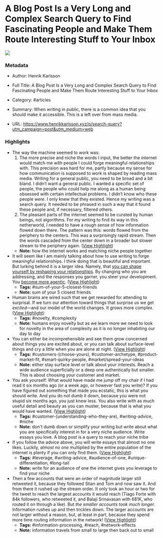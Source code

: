 # A Blog Post Is a Very Long and Complex Search Query to Find Fascinating People and Make Them Route Interesting Stuff to Your Inbox

![](https://readwise-assets.s3.amazonaws.com/media/uploaded_book_covers/profile_941292/https3A2F2Fbucketeer-e05bbc84-baa3-437e-9518-adb32be77984.s3.amazonaws.com2Fpublic2Fimages2Ff0dbceaf-9fe3-4673-b229-bfb1b5cf8cad_800x588.jpeg)

### Metadata

- Author: Henrik Karlsson
- Full Title: A Blog Post Is a Very Long and Complex Search Query to Find Fascinating People and Make Them Route Interesting Stuff to Your Inbox
- Category: #articles

- Summary: When writing in public, there is a common idea that you should make it accessible. This is a left over from mass media. 

- URL: https://www.henrikkarlsson.xyz/p/search-query?utm_campaign=post&utm_medium=web

### Highlights

- The way the machine seemed to work was:
  1. The more precise and niche the words I input, the better the internet would match me with people I could forge meaningful relationships with. This precision was hard for me, partly because my sense for how communication is supposed to work is shaped by reading mass media. Writing for a general public, you need to be broad and a bit bland. I didn’t want a general public. I wanted a specific set of people, the people who could help me along as a human being obsessed with certain intellectual problems. I didn’t know who these people *were*. I only knew that they existed. Hence my writing was a search query. It needed to be phrased in such a way that it found these people and, if necessary, filtered others.
  2. The pleasant parts of the internet seemed to be curated by human beings, not algorithms. For my writing to find its way in this netherworld, I needed to have a rough sense of how information flowed down there. The pattern was this: words flowed from the periphery to the centers. This was a surprisingly rapid stream. Then the words cascaded from the center down in a broader but slower stream to the periphery again. ([View Highlight](https://read.readwise.io/read/01hffhcp0y7qcdypcp92w705vz))
    - **Note:** how the internet works and matching niche people together
- It will seem like I am mainly talking about how to use writing to forge meaningful relationships. I think doing that is beautiful and important. But lurking behind it is a larger idea. Namely, that [you can shape yourself by reshaping your relationships](https://escapingflatland.substack.com/p/first-we-shape-our-social-graph-then). By changing who you are addressing, and the responses you garner, you steer your development. You [become more agentic](https://tomcritchlow.com/2022/08/29/blogging-agency/). ([View Highlight](https://read.readwise.io/read/01hffhdw8ht166tstddens8ra3))
    - **Tags:** #sum-of-your-5-closest-friends
    - **Note:** sum of your 5 closest friends
- Human brains are wired such that we get rewarded for attending to surprisal. If we turn our attention toward things that surprise us we get *excited*—and our model of the world changes. It grows more complex. ([View Highlight](https://read.readwise.io/read/01hffhh2sfbkp5d12jcy1cz207))
    - **Tags:** #novelty, #complexity
    - **Note:** humans enjoy novelty but as we learn more we need to look for novelty in the area of complexity as it is no longer inhabiting our day to day
- You can either be incomprehensible and see them grow concerned about things you are excited about, or you can talk about surface-level things and cry a little when you are alone at night. ([View Highlight](https://read.readwise.io/read/01hffhmrp365sqrjwq6hjgj41y))
    - **Tags:** #customers-(choose-yours), #customer-archetype, #product-market-fit, #smart-quirky-people, #market/spread-your-ideas
    - **Note:** either stay surface level or talk about your interests. Reach a wide audience superficially or a deep one authentically but smaller. This is about choosing your customer and market.
- You ask yourself: What would have made me jump off my chair if I had read it six months ago (or a week ago, or however fast you write)? If you have figured out something that made you ecstatic, this is what you should write. And you do not dumb it down, because you were not stupid six months ago, you just knew less. You also write with as much useful detail and beauty as you can muster, because that is what you would have wanted. ([View Highlight](https://read.readwise.io/read/01hffhr1jmx1axcz374yqmcntt))
    - **Tags:** #customer-(understanding-who-they-are), #writing-advice, #niche
    - **Note:** don't dumb down or simplify your writing but write about what you are specifically interest in for a very niche audience. Write essays you love. A blog post is a query to reach your niche tribe
- If you follow the advice above, you will write essays that almost no one likes.
  Luckily, *almost no one* multiplied by the entire population of the internet is plenty if you can only find them. ([View Highlight](https://read.readwise.io/read/01hffj274s5dzx9n2p0w0fe5ve))
    - **Tags:** #leverage, #writing-advice, #audience-of-one, #unique-differentiation, #long-tail
    - **Note:** write for an audience of one the internet gives you leverage to find your niche
- Then a few accounts that were an order of magnitude larger still retweeted it, because they followed Stian and Tom and now saw it. And from there it rushed up the stream order. It only took an hour or two for the tweet to reach the largest accounts it would reach (Tiago Forte with 84k followers, who retweeted it, and Balaji Srinavasan with 681K, who routed it on through a like). But *the smaller accounts took much longer*. Information rushes up and then trickles down. The larger accounts are not larger without a reason, but, at least in part, because they spend more time routing information in the network! ([View Highlight](https://read.readwise.io/read/01hffj1aav4ex9gm5f88antd0b))
    - **Tags:** #information-processing, #reach, #network-effects
    - **Note:** information travels from small to large then back out to small
